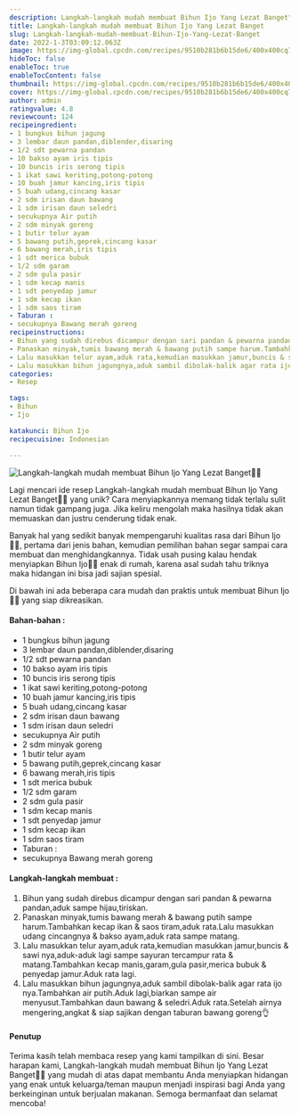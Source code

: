 ```yaml
---
description: Langkah-langkah mudah membuat Bihun Ijo Yang Lezat Banget"
title: Langkah-langkah mudah membuat Bihun Ijo Yang Lezat Banget
slug: Langkah-langkah-mudah-membuat-Bihun-Ijo-Yang-Lezat-Banget
date: 2022-1-3T03:09:12.063Z
image: https://img-global.cpcdn.com/recipes/9510b281b6b15de6/400x400cq70/photo.jpg
hideToc: false
enableToc: true
enableTocContent: false
thumbnail: https://img-global.cpcdn.com/recipes/9510b281b6b15de6/400x400cq70/photo.jpg
cover: https://img-global.cpcdn.com/recipes/9510b281b6b15de6/400x400cq70/photo.jpg
author: admin
ratingvalue: 4.8
reviewcount: 124
recipeingredient:
- 1 bungkus bihun jagung
- 3 lembar daun pandan,diblender,disaring
- 1/2 sdt pewarna pandan
- 10 bakso ayam iris tipis
- 10 buncis iris serong tipis
- 1 ikat sawi keriting,potong-potong
- 10 buah jamur kancing,iris tipis
- 5 buah udang,cincang kasar
- 2 sdm irisan daun bawang
- 1 sdm irisan daun seledri
- secukupnya Air putih
- 2 sdm minyak goreng
- 1 butir telur ayam
- 5 bawang putih,geprek,cincang kasar
- 6 bawang merah,iris tipis
- 1 sdt merica bubuk
- 1/2 sdm garam
- 2 sdm gula pasir
- 1 sdm kecap manis
- 1 sdt penyedap jamur
- 1 sdm kecap ikan
- 1 sdm saos tiram
- Taburan :
- secukupnya Bawang merah goreng
recipeinstructions:
- Bihun yang sudah direbus dicampur dengan sari pandan & pewarna pandan,aduk sampe hijau,tiriskan.
- Panaskan minyak,tumis bawang merah & bawang putih sampe harum.Tambahkan kecap ikan & saos tiram,aduk rata.Lalu masukkan udang cincangnya & bakso ayam,aduk rata sampe matang.
- Lalu masukkan telur ayam,aduk rata,kemudian masukkan jamur,buncis & sawi nya,aduk-aduk lagi sampe sayuran tercampur rata & matang.Tambahkan kecap manis,garam,gula pasir,merica bubuk & penyedap jamur.Aduk rata lagi.
- Lalu masukkan bihun jagungnya,aduk sambil dibolak-balik agar rata ijo nya.Tambahkan air putih.Aduk lagi,biarkan sampe air menyusut.Tambahkan daun bawang & seledri.Aduk rata.Setelah airnya mengering,angkat & siap sajikan dengan taburan bawang goreng👌
categories:
- Resep

tags:
- Bihun
- Ijo

katakunci: Bihun Ijo
recipecuisine: Indonesian

---
```


![Langkah-langkah mudah membuat Bihun Ijo Yang Lezat Banget👩‍🍳](https://img-global.cpcdn.com/recipes/9510b281b6b15de6/400x400cq70/photo.jpg)

Lagi mencari ide resep Langkah-langkah mudah membuat Bihun Ijo Yang Lezat Banget👩‍🍳 yang unik? Cara menyiapkannya memang tidak terlalu sulit namun tidak gampang juga. Jika keliru mengolah maka hasilnya tidak akan memuaskan dan justru cenderung tidak enak.

Banyak hal yang sedikit banyak mempengaruhi kualitas rasa dari Bihun Ijo👩‍🍳, pertama dari jenis bahan, kemudian pemilihan bahan segar sampai cara membuat dan menghidangkannya. Tidak usah pusing kalau hendak menyiapkan Bihun Ijo👩‍🍳 enak di rumah, karena asal sudah tahu triknya maka hidangan ini bisa jadi sajian spesial.

Di bawah ini ada beberapa cara mudah dan praktis untuk membuat Bihun Ijo👩‍🍳 yang siap dikreasikan.

<!--inarticleads1-->

#### Bahan-bahan :

- 1 bungkus bihun jagung
- 3 lembar daun pandan,diblender,disaring
- 1/2 sdt pewarna pandan
- 10 bakso ayam iris tipis
- 10 buncis iris serong tipis
- 1 ikat sawi keriting,potong-potong
- 10 buah jamur kancing,iris tipis
- 5 buah udang,cincang kasar
- 2 sdm irisan daun bawang
- 1 sdm irisan daun seledri
- secukupnya Air putih
- 2 sdm minyak goreng
- 1 butir telur ayam
- 5 bawang putih,geprek,cincang kasar
- 6 bawang merah,iris tipis
- 1 sdt merica bubuk
- 1/2 sdm garam
- 2 sdm gula pasir
- 1 sdm kecap manis
- 1 sdt penyedap jamur
- 1 sdm kecap ikan
- 1 sdm saos tiram
- Taburan :
- secukupnya Bawang merah goreng

<!--inarticleads2-->

#### Langkah-langkah membuat :

1. Bihun yang sudah direbus dicampur dengan sari pandan & pewarna pandan,aduk sampe hijau,tiriskan.
1. Panaskan minyak,tumis bawang merah & bawang putih sampe harum.Tambahkan kecap ikan & saos tiram,aduk rata.Lalu masukkan udang cincangnya & bakso ayam,aduk rata sampe matang.
1. Lalu masukkan telur ayam,aduk rata,kemudian masukkan jamur,buncis & sawi nya,aduk-aduk lagi sampe sayuran tercampur rata & matang.Tambahkan kecap manis,garam,gula pasir,merica bubuk & penyedap jamur.Aduk rata lagi.
1. Lalu masukkan bihun jagungnya,aduk sambil dibolak-balik agar rata ijo nya.Tambahkan air putih.Aduk lagi,biarkan sampe air menyusut.Tambahkan daun bawang & seledri.Aduk rata.Setelah airnya mengering,angkat & siap sajikan dengan taburan bawang goreng👌

#### Penutup

Terima kasih telah membaca resep yang kami tampilkan di sini. Besar harapan kami, Langkah-langkah mudah membuat Bihun Ijo Yang Lezat Banget👩‍🍳 yang mudah di atas dapat membantu Anda menyiapkan hidangan yang enak untuk keluarga/teman maupun menjadi inspirasi bagi Anda yang berkeinginan untuk berjualan makanan. Semoga bermanfaat dan selamat mencoba!